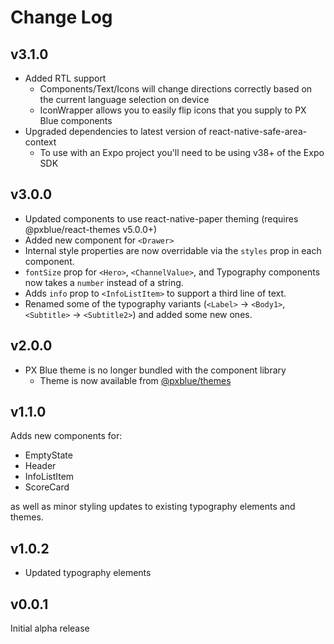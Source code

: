 # Change Log

## v3.1.0
- Added RTL support
    - Components/Text/Icons will change directions correctly based on the current language selection on device
    - IconWrapper allows you to easily flip icons that you supply to PX Blue components
- Upgraded dependencies to latest version of react-native-safe-area-context
    - To use with an Expo project you'll need to be using v38+ of the Expo SDK

## v3.0.0
- Updated components to use react-native-paper theming (requires @pxblue/react-themes v5.0.0+)
- Added new component for `<Drawer>`
- Internal style properties are now overridable via the `styles` prop in each component.
- `fontSize` prop for `<Hero>`, `<ChannelValue>`, and Typography components now takes a `number` instead of a string.
- Adds `info` prop to `<InfoListItem>` to support a third line of text.
- Renamed some of the typography variants (`<Label>` -> `<Body1>`, `<Subtitle>` -> `<Subtitle2>`) and added some new ones.

## v2.0.0
- PX Blue theme is no longer bundled with the component library
    - Theme is now available from [@pxblue/themes](https://www.npmjs.com/package/@pxblue/themes)

## v1.1.0
Adds new components for:
- EmptyState
- Header
- InfoListItem
- ScoreCard

as well as minor styling updates to existing typography elements and themes.

## v1.0.2
- Updated typography elements

## v0.0.1
Initial alpha release
